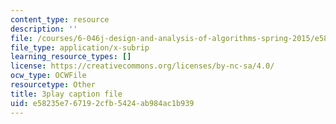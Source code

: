 ```yaml
---
content_type: resource
description: ''
file: /courses/6-046j-design-and-analysis-of-algorithms-spring-2015/e58235e767192cfb5424ab984ac1b939_G7mqtB6npfE.srt
file_type: application/x-subrip
learning_resource_types: []
license: https://creativecommons.org/licenses/by-nc-sa/4.0/
ocw_type: OCWFile
resourcetype: Other
title: 3play caption file
uid: e58235e7-6719-2cfb-5424-ab984ac1b939
---
```

